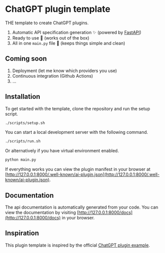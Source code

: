# ChatGPT plugin template

THE template to create ChatGPT plugins.

1. Automatic API specification generation ✨ (powered by [FastAPI](https://fastapi.tiangolo.com))
2. Ready to use 🚀 (works out of the box)
3. All in one `main.py` file 📄 (keeps things simple and clean)

## Coming soon

1. Deployment (let me know which providers you use)
2. Continuous integration (Github Actions)
3. ...

## Installation

To get started with the template, clone the repository and run the setup script.

```bash
./scripts/setup.sh
```

You can start a local development server with the following command.

```bash
./scripts/run.sh
```

Or alternatively if you have virtual environment enabled.

```bash
python main.py
```

If everything works you can view the plugin manifest in your browser at [http://127.0.0.1:8000/.well-known/ai-plugin.json](http://127.0.0.1:8000/.well-known/ai-plugin.json).

## Documentation

The api documentation is automatically generated from your code. You can view the documentation by visiting [http://127.0.0.1:8000/docs](http://127.0.0.1:8000/docs) in your browser.

## Inspiration

This plugin template is inspired by the official [ChatGPT plugin example](https://github.com/openai/plugins-quickstart).
